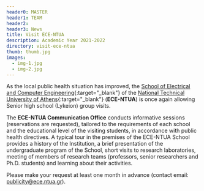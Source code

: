 ```yaml
---
header0: MASTER
header1: TEAM
header2:
header3: News
title: Visit ECE-NTUA
description: Academic Year 2021-2022
directory: visit-ece-ntua
thumb: thumb.jpg
images:
  - img-1.jpg
  - img-2.jpg
---
```

As the local public health situation has improved, the [School of Electrical and Computer Engineering](https://www.ece.ntua.gr/gr){:target="_blank"} of the [National Technical University of Athens](https://www.ntua.gr/el/){:target="_blank"} (**ECE-NTUA**) is once again allowing Senior high school (Lykeion) group visits.

The **ECE-NTUA Communication Office** conducts informative sessions (reservations are requested), tailored to the requirements of each school and the educational level of the visiting students, in accordance with public health directives. A typical tour in the premises of the ECE-NTUA School provides a history of the Institution, a brief presentation of the undergraduate program of the School, short visits to research laboratories, meeting of members of research teams (professors, senior researchers and Ph.D. students) and learning about their activities.

Please make your request at least one month in advance (contact email: [publicity@ece.ntua.gr](mailto:publicity@ece.ntua.gr)).
